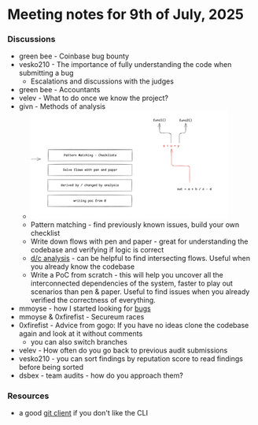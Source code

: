 # Meeting notes for 9th of July, 2025

### Discussions
- green bee - Coinbase bug bounty
- vesko210 - The importance of fully understanding the code when submitting a bug
	- Escalations and discussions with the judges
- green bee - Accountants
- velev - What to do once we know the project?
- givn - Methods of analysis
	- <img src="../images/methods_of_analysis.png" width=400>
	- Pattern matching - find previously known issues, build your own checklist
	- Write down flows with pen and paper - great for understanding the codebase and verifying if logic is correct
	- [d/c analysis](https://x.com/0xGivn/status/1915773413928435794) - can be helpful to find intersecting flows. Useful when you already know the codebase
	- Write a PoC from scratch - this will help you uncover all the interconnected dependencies of the system, faster to play out scenarios than pen & paper. Useful to find issues when you already verified the correctness of everything.
- mmoyse - how I started looking for [bugs](https://github.com/x676f64/secureum-mind_map?tab=readme-ov-file)
- mmoyse & 0xfirefist - Secureum races
- 0xfirefist - Advice from gogo: If you have no ideas clone the codebase again and look at it without comments
	- you can also switch branches
- velev - How often do you go back to previous audit submissions
- vesko210 - you can sort findings by reputation score to read findings before being sorted
- dsbex - team audits - how do you approach them?

### Resources
- a good [git client](https://git-fork.com/) if you don't like the CLI
